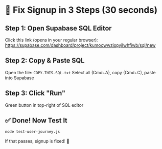# 🚀 Fix Signup in 3 Steps (30 seconds)

## Step 1: Open Supabase SQL Editor
Click this link (opens in your regular browser):
https://supabase.com/dashboard/project/kumocwwziopyilwhfiwb/sql/new

## Step 2: Copy & Paste SQL
Open the file: `COPY-THIS-SQL.txt`
Select all (Cmd+A), copy (Cmd+C), paste into Supabase

## Step 3: Click "Run"
Green button in top-right of SQL editor

## ✅ Done! Now Test It
```bash
node test-user-journey.js
```

If that passes, signup is fixed! 🎉
